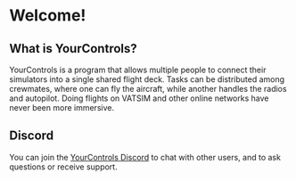 # Welcome!

## What is YourControls?
YourControls is a program that allows multiple people to connect their simulators into a single shared flight deck. Tasks can be distributed among crewmates, where one can fly the aircraft, while another handles the radios and autopilot. Doing flights on VATSIM and other online networks have never been more immersive.

## Discord
You can join the [YourControls Discord](https://discord.com/invite/UqArVkXV99) to chat with other users, and to ask questions or receive support.